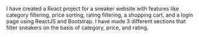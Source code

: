 I have created a React project for a sneaker website with features like category filtering, price sorting, rating filtering, a shopping cart, and a login page using ReactJS and Bootstrap. I have made 3 different sections that filter sneakers on the basis of category, price, and rating.
